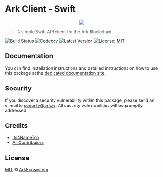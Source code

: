 # Ark Client - Swift

<p align="center">
    <img src="https://github.com/ArkEcosystem/swift-client/blob/master/banner.png" />
</p>

> A simple Swift API client for the Ark Blockchain.

[![Build Status](https://badgen.now.sh/travis/ArkEcosystem/swift-client)](https://travis-ci.org/ArkEcosystem/swift-client)
[![Codecov](https://badgen.now.sh/codecov/c/github/arkecosystem/swift-client)](https://codecov.io/gh/arkecosystem/swift-client)
[![Latest Version](https://badgen.now.sh/github/release/ArkEcosystem/swift-client)](https://github.com/ArkEcosystem/swift-client/releases)
[![License: MIT](https://badgen.now.sh/badge/license/MIT/green)](https://opensource.org/licenses/MIT)

## Documentation

You can find installation instructions and detailed instructions on how to use this package at the [dedicated documentation site](https://docs.ark.io/sdk/clients/swift.html).

## Security

If you discover a security vulnerability within this package, please send an e-mail to security@ark.io. All security vulnerabilities will be promptly addressed.

## Credits

- [ItsANameToo](https://github.com/ItsANameToo)
- [All Contributors](../../../../contributors)

## License

[MIT](LICENSE) © [ArkEcosystem](https://ark.io)
